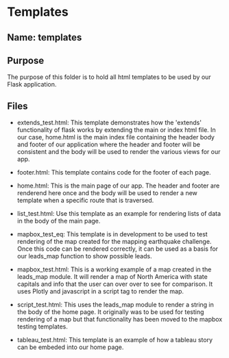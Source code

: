 # Templates

## Name: templates

## Purpose

The purpose of this folder is to hold all html templates to be used by our Flask application.

## Files

- extends_test.html: This template demonstrates how the 'extends' functionality of flask works by extending the main or index html file. In our case, home.html is the main index file containing the header body and footer of our application where the header and footer will be consistent and the body will be used to render the various views for our app.

- footer.html: This template contains code for the footer of each page.

- home.html: This is the main page of our app. The header and footer are renderend here once and the body will be used to render a new template when a specific route that is traversed.

- list_test.html: Use this template as an example for rendering lists of data in the body of the main page.

- mapbox_test_eq: This template is in development to be used to test rendering of the map created for the mapping earthquake challenge. Once this code can be rendered correctly, it can be used as a basis for our leads_map function to show possible leads.

- mapbox_test.html: This is a working example of a map created in the leads_map module. It will render a map of North America with state capitals and info that the user can over over to see for comparison. It uses Plotly and javascript in a script tag to render the map.

- script_test.html: This uses the leads_map module to render a string in the body of the home page. It originally was to be used for testing rendering of a map but that functionality has been moved to the mapbox testing templates.

- tableau_test.html: This template is an example of how a tableau story can be embeded into our home page.
